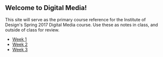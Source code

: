 ## Welcome to Digital Media!

This site will serve as the primary course reference for the Institute of Design's Spring 2017 Digital Media course. Use these as notes in class, and outside of class for review. 

- [Week 1](week1/readme.md)
- [Week 2](week2/readme.md)
- [Week 3](week3/readme.md)
